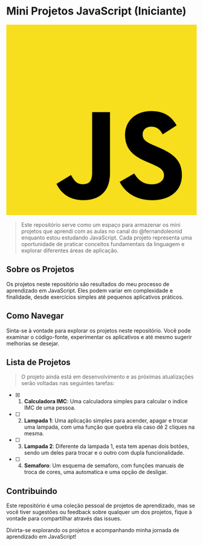 # Mini Projetos JavaScript (Iniciante)
<img src="img/js.png" alt="js.png">

> Este repositório serve como um espaço para armazenar os mini projetos que aprendi com as aulas no canal do @fernandoleonid enquanto estou estudando JavaScript. Cada projeto representa uma oportunidade de praticar conceitos fundamentais da linguagem e explorar diferentes áreas de aplicação.

## Sobre os Projetos

Os projetos neste repositório são resultados do meu processo de aprendizado em JavaScript. Eles podem variar em complexidade e finalidade, desde exercícios simples até pequenos aplicativos práticos.

## Como Navegar

Sinta-se à vontade para explorar os projetos neste repositório. Você pode examinar o código-fonte, experimentar os aplicativos e até mesmo sugerir melhorias se desejar.

## Lista de Projetos

>O projeto ainda está em desenvolvimento e as próximas atualizações serão voltadas nas seguintes tarefas:

- [x] 1. **Calculadora IMC**: Uma calculadora simples para calcular o indice IMC de uma pessoa.
- [ ] 2. **Lampada 1**: Uma aplicação simples para acender, apagar e trocar uma lampada, com uma função que quebra ela caso dê 2 cliques na mesma.
- [ ] 3. **Lampada 2**: Diferente da lampada 1, esta tem apenas dois botões, sendo um deles para trocar e o outro com dupla funcionalidade.
- [ ] 4. **Semaforo**: Um esquema de semaforo, com funções manuais de troca de cores, uma automatica e uma opção de desligar.

## Contribuindo

Este repositório é uma coleção pessoal de projetos de aprendizado, mas se você tiver sugestões ou feedback sobre qualquer um dos projetos, fique à vontade para compartilhar através das issues.

Divirta-se explorando os projetos e acompanhando minha jornada de aprendizado em JavaScript!
